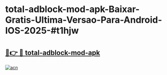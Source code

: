 # total-adblock-mod-apk-Baixar-Gratis-Ultima-Versao-Para-Android-IOS-2025-#t1hjw

# <h2><a href="https://ainizakaria.my?title=total-adblock-mod-apk&ref=24M">🔗👉 🔴 total-adblock-mod-apk</a></h2>

[![acn](https://github.com/user-attachments/assets/0f9c940e-d8b0-45ae-aac7-cd30a18b3e1c)](https://ainizakaria.my?title=total-adblock-mod-apk&ref=24M)

